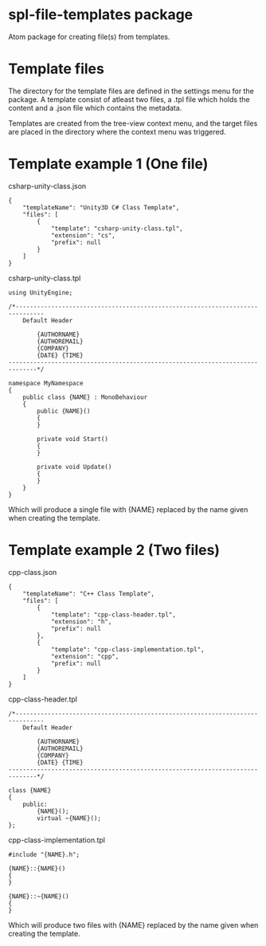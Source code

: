 # spl-file-templates package

Atom package for creating file(s) from templates.

# Template files

The directory for the template files are defined in the settings menu for the
package. A template consist of atleast two files, a .tpl file which holds the
content and a .json file which contains the metadata.

Templates are created from the tree-view context menu, and the target files are
placed in the directory where the context menu was triggered.

# Template example 1 (One file)

csharp-unity-class.json
```
{
    "templateName": "Unity3D C# Class Template",
    "files": [
        {
            "template": "csharp-unity-class.tpl",
            "extension": "cs",
            "prefix": null
        }
    ]
}
```
csharp-unity-class.tpl
```
using UnityEngine;

/*------------------------------------------------------------------------------
    Default Header

        {AUTHORNAME}
        {AUTHOREMAIL}
        {COMPANY}
        {DATE} {TIME}
------------------------------------------------------------------------------*/

namespace MyNamespace
{
    public class {NAME} : MonoBehaviour
    {
        public {NAME}()
        {
        }

        private void Start()
        {
        }

        private void Update()
        {
        }
    }
}
```
Which will produce a single file with {NAME} replaced by the name given when
creating the template.

# Template example 2 (Two files)

cpp-class.json
```
{
    "templateName": "C++ Class Template",
    "files": [
        {
            "template": "cpp-class-header.tpl",
            "extension": "h",
            "prefix": null
        },
        {
            "template": "cpp-class-implementation.tpl",
            "extension": "cpp",
            "prefix": null
        }
    ]
}
```
cpp-class-header.tpl
```
/*------------------------------------------------------------------------------
    Default Header

        {AUTHORNAME}
        {AUTHOREMAIL}
        {COMPANY}
        {DATE} {TIME}
------------------------------------------------------------------------------*/

class {NAME}
{
    public:
        {NAME}();
        virtual ~{NAME}();
};
```
cpp-class-implementation.tpl
```
#include "{NAME}.h";

{NAME}::{NAME}()
{
}

{NAME}::~{NAME}()
{
}
```
Which will produce two files with {NAME} replaced by the name given when
creating the template.
